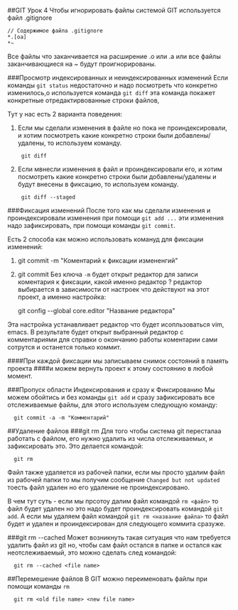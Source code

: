 ##GIT Урок 4
Чтобы игнорировать файлы системой GIT используется файл .gitignore

    // Содержимое файла .gitignore
    *.[oa]
    *~
 
Все файлы что заканчивается на расширение .o или .a или все файлы 
заканчивающиеся на ~ будут проигнорированы. 

###Просмотр индексированных и неиндексированных изменений
Если команды `git status` недостаточно и надо посмотреть что конкретно 
изменилось,о используется команда `git diff` эта команда покажет конкретные 
отредактирвованные строки файлов, 

Тут у нас есть 2 варианта поведения:

1) Если мы сделали изменения в файле но пока не проиндексировали, и хотим
   посмотреть какие конкретно строки были добавлены/удалены, то используем 
   команду.
   

        git diff

2) Если мвнесли изменения в файл и проиндексировали его, и хотим посмотреть
какие конкретно строки были добавлены/удалены и будут внесены в фиксацию,
то используем команду.
   

        git diff --staged

###Фиксация изменений
После того как мы сделали изменения и проиндексировали изменения при помощи
`git add ...` эти изменения надо зафиксировать, при помощи команды `git commit`.

Есть 2 способа как можно использовать комануд для фиксации изменений:

1) git commit -m "Коментарий к фиксации измененгий"
2) git commit Без ключа `-m` будет открыт редактор для записи коментария 
к фиксации, какой именно редактор ? редактор выбирается в зависимости от 
настроек что действуют на этот проект, а именно настройка:
   

      git config --global core.editor "Название редактора"

Эта настройка устанавливает редактор что будет исопльзоваться vim, emacs.
В результате будет открыт выбранный редактор с комментариями для справки о 
окончанию работы коментарии сами сотрутся и останется только коммит.

####При каждой фиксации мы записываем снимок состояний в память проекта
####и можем вернуть проект к этому состоянию в любой момент.


###Пропуск области Индексирования и сразу к Фиксированию
Мы можем обойтись и без команды `git add` и сразу зафиксировать все отслеживаемые 
файлы, для этого используем следующую команду:


      git commit -a -m "Комментарий"


##Удаление файлов
###git rm <file name>
Для того чтобы система git пересталаа работать с файлом, его нужно удалить 
из числа отслеживаемых, и зафиксировать это. Это делается командой:

      git rm

Файл также удаляется из рабочей папки, если мы просто удалим файл из рабочей 
папки то мы получим сообщение `Changed but not updated` тоесть файл удален 
но его удаление не проиндексировано.

В чем тут суть - если мы прсотоу далим файл командой `rm <файл>` то файл будет 
удален но это надо будет проиндексировать командой `git add`. А если мы 
удаляем файл командой `git rm <название файла>` то файл будет и удален и 
проиндексирован для следующего коммита сразуже. 

###git rm --cached <file name>
Может возникнуть такая ситуация что нам требуется удалить файл из git
но, чтобы сам файл остался в папке и остался как неотслеживаемый, это можно 
сделать след командой:

      git rm --cached <file name>

##Перемешение файлов
В GIT можно переименовать файлы при помощи команды `rm` 

      git rm <old file name> <new file name>


